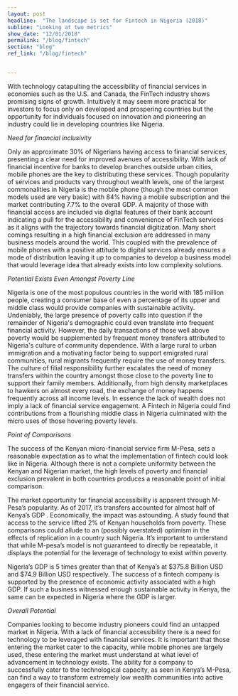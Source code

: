 ```yaml
---
layout: post
headline:  "The landscape is set for Fintech in Nigeria (2018)"
subline: "Looking at two metrics"
show_date: "12/01/2018"
permalink: "/blog/fintech"
section: "blog"
ref_link: "/blog/fintech"


---
```




With technology catapulting the accessibility of financial services in economies such as the U.S. and Canada, the FinTech industry shows promising signs of growth. Intuitively it may seem more practical for investors to focus only on developed and prospering countries but the opportunity for individuals focused on innovation and pioneering an industry could lie in developing countries like Nigeria.

_Need for financial inclusivity_

Only an approximate 30% of Nigerians having access to financial services, presenting a clear need for improved avenues of accessibility. With lack of financial incentive for banks to develop branches outside urban cities, mobile phones are the key to distributing these services. Though popularity of services and products vary throughout wealth levels, one of the largest commonalities in Nigeria is the mobile phone (though the most common models used are very basic) with 84% having a mobile subscription and the market contributing 7.7% to the overall GDP. A majority of those with financial access are included via digital features of their bank account indicating a pull for the accessibility and convenience of FinTech services as it aligns with the trajectory towards financial digitization. Many short comings resulting in a high financial exclusion are addressed in many business models around the world. This coupled with the prevalence of mobile phones with a positive attitude to digital services already ensures a mode of distribution leaving it up to companies to develop a business model that would leverage idea that already exists into low complexity solutions.

_Potential Exists Even Amongst Poverty Line_

Nigeria is one of the most populous countries in the world with 185 million people, creating a consumer base of even a percentage of its upper and middle class would provide companies with sustainable activity. Undeniably, the large presence of poverty calls into question if the remainder of Nigeria's demographic could even translate into frequent financial activity. However, the daily transactions of those well above poverty would be supplemented by frequent money transfers attributed to Nigeria's culture of community dependence. With a large rural to urban immigration and a motivating factor being to support emigrated rural communities, rural migrants frequently require the use of money transfers. The culture of filial responsibility further escalates the need of money transfers within the country amongst those close to the poverty line to support their family members. Additionally, from high density marketplaces to hawkers on almost every road, the exchange of money happens frequently across all income levels. In essence the lack of wealth does not imply a lack of financial service engagement. A Fintech in Nigeria could find contributions from a flourishing middle class in Nigeria culminated with the micro uses of those hovering poverty levels.

_Point of Comparisons_

The success of the Kenyan micro-financial service firm M-Pesa, sets a reasonable expectation as to what the implementation of fintech could look like in Nigeria. Although there is not a complete uniformity between the Kenyan and Nigerian market, the high levels of poverty and financial exclusion prevalent in both countries produces a reasonable point of initial comparison.

The market opportunity for financial accessibility is apparent through M-Pesa’s popularity. As of 2017, it’s transfers accounted for almost half of Kenya’s GDP . Economically, the impact was astounding. A study found that access to the service lifted 2% of Kenyan households from poverty. These comparisons could allude to an (possibly overstated) optimism in the effects of replication in a country such Nigeria. It’s important to understand that while M-pesa’s model is not guaranteed to directly be repeatable, it displays the potential for the leverage of technology to exist within poverty.

Nigeria’s GDP is 5 times greater than that of Kenya’s at $375.8 Billion USD and $74.9 Billion USD respectively. The success of a fintech company is supported by the presence of economic activity associated with a high GDP. If such a business witnessed enough sustainable activity in Kenya, the same can be expected in Nigeria where the GDP is larger.

_Overall Potential_

Companies looking to become industry pioneers could find an untapped market in Nigeria. With a lack of financial accessibility there is a need for technology to be leveraged with financial services. It is important that those entering the market cater to the capacity, while mobile phones are largely used, these entering the market must understand at what level of advancement in technology exists. The ability for a company to successfully cater to the technological capacity, as seen in Kenya’s M-Pesa, can find a way to transform extremely low wealth communities into active engagers of their financial service.
